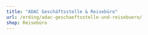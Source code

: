 ```yaml
---
title: "ADAC Geschäftsstelle & Reisebüro"
url: /erding/adac-geschaeftsstelle-und-reisebuero/
shop: Reisebüro
---
```

